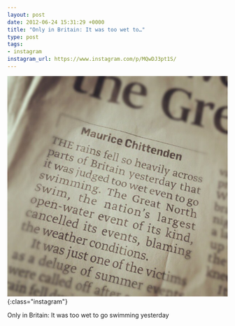 ```yaml
---
layout: post
date: 2012-06-24 15:31:29 +0000
title: "Only in Britain: It was too wet to…"
type: post
tags:
- instagram
instagram_url: https://www.instagram.com/p/MQwDJ3pt1S/
---
```


![Instagram - MQwDJ3pt1S](/img/MQwDJ3pt1S.jpg){:class="instagram"}

Only in Britain: It was too wet to go swimming yesterday
